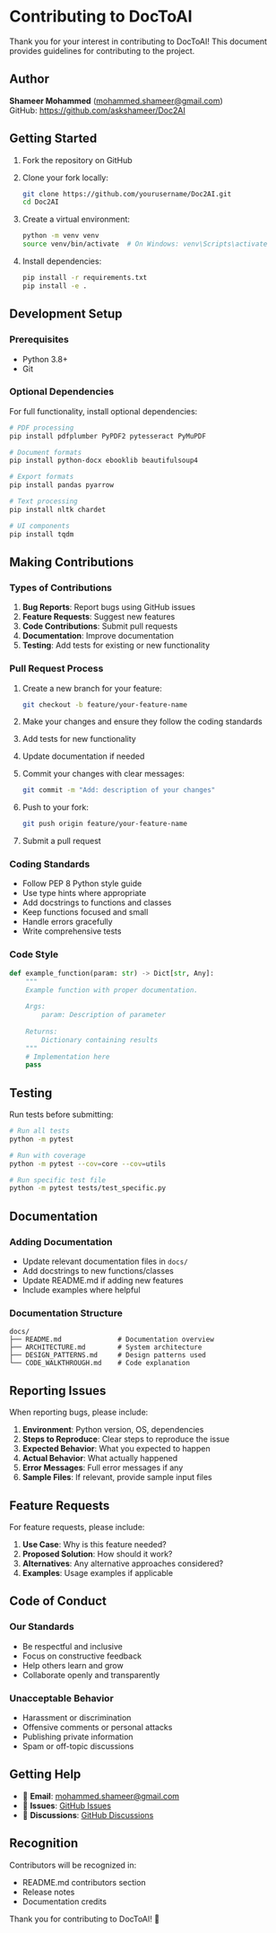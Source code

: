 # Contributing to DocToAI

Thank you for your interest in contributing to DocToAI! This document provides guidelines for contributing to the project.

## Author

**Shameer Mohammed** (mohammed.shameer@gmail.com)  
GitHub: https://github.com/askshameer/Doc2AI

## Getting Started

1. Fork the repository on GitHub
2. Clone your fork locally:
   ```bash
   git clone https://github.com/yourusername/Doc2AI.git
   cd Doc2AI
   ```

3. Create a virtual environment:
   ```bash
   python -m venv venv
   source venv/bin/activate  # On Windows: venv\Scripts\activate
   ```

4. Install dependencies:
   ```bash
   pip install -r requirements.txt
   pip install -e .
   ```

## Development Setup

### Prerequisites

- Python 3.8+
- Git

### Optional Dependencies

For full functionality, install optional dependencies:

```bash
# PDF processing
pip install pdfplumber PyPDF2 pytesseract PyMuPDF

# Document formats
pip install python-docx ebooklib beautifulsoup4

# Export formats
pip install pandas pyarrow

# Text processing
pip install nltk chardet

# UI components
pip install tqdm
```

## Making Contributions

### Types of Contributions

1. **Bug Reports**: Report bugs using GitHub issues
2. **Feature Requests**: Suggest new features
3. **Code Contributions**: Submit pull requests
4. **Documentation**: Improve documentation
5. **Testing**: Add tests for existing or new functionality

### Pull Request Process

1. Create a new branch for your feature:
   ```bash
   git checkout -b feature/your-feature-name
   ```

2. Make your changes and ensure they follow the coding standards

3. Add tests for new functionality

4. Update documentation if needed

5. Commit your changes with clear messages:
   ```bash
   git commit -m "Add: description of your changes"
   ```

6. Push to your fork:
   ```bash
   git push origin feature/your-feature-name
   ```

7. Submit a pull request

### Coding Standards

- Follow PEP 8 Python style guide
- Use type hints where appropriate
- Add docstrings to functions and classes
- Keep functions focused and small
- Handle errors gracefully
- Write comprehensive tests

### Code Style

```python
def example_function(param: str) -> Dict[str, Any]:
    """
    Example function with proper documentation.
    
    Args:
        param: Description of parameter
        
    Returns:
        Dictionary containing results
    """
    # Implementation here
    pass
```

## Testing

Run tests before submitting:

```bash
# Run all tests
python -m pytest

# Run with coverage
python -m pytest --cov=core --cov=utils

# Run specific test file
python -m pytest tests/test_specific.py
```

## Documentation

### Adding Documentation

- Update relevant documentation files in `docs/`
- Add docstrings to new functions/classes
- Update README.md if adding new features
- Include examples where helpful

### Documentation Structure

```
docs/
├── README.md              # Documentation overview
├── ARCHITECTURE.md        # System architecture
├── DESIGN_PATTERNS.md     # Design patterns used
└── CODE_WALKTHROUGH.md    # Code explanation
```

## Reporting Issues

When reporting bugs, please include:

1. **Environment**: Python version, OS, dependencies
2. **Steps to Reproduce**: Clear steps to reproduce the issue
3. **Expected Behavior**: What you expected to happen
4. **Actual Behavior**: What actually happened
5. **Error Messages**: Full error messages if any
6. **Sample Files**: If relevant, provide sample input files

## Feature Requests

For feature requests, please include:

1. **Use Case**: Why is this feature needed?
2. **Proposed Solution**: How should it work?
3. **Alternatives**: Any alternative approaches considered?
4. **Examples**: Usage examples if applicable

## Code of Conduct

### Our Standards

- Be respectful and inclusive
- Focus on constructive feedback
- Help others learn and grow
- Collaborate openly and transparently

### Unacceptable Behavior

- Harassment or discrimination
- Offensive comments or personal attacks
- Publishing private information
- Spam or off-topic discussions

## Getting Help

- 📧 **Email**: mohammed.shameer@gmail.com
- 🐛 **Issues**: [GitHub Issues](https://github.com/askshameer/Doc2AI/issues)
- 💬 **Discussions**: [GitHub Discussions](https://github.com/askshameer/Doc2AI/discussions)

## Recognition

Contributors will be recognized in:
- README.md contributors section
- Release notes
- Documentation credits

Thank you for contributing to DocToAI! 🚀